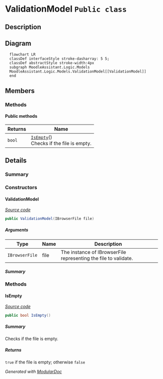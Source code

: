 # ValidationModel `Public class`

## Description


## Diagram
```mermaid
  flowchart LR
  classDef interfaceStyle stroke-dasharray: 5 5;
  classDef abstractStyle stroke-width:4px
  subgraph MoodleAssistant.Logic.Models
  MoodleAssistant.Logic.Models.ValidationModel[[ValidationModel]]
  end
```

## Members
### Methods
#### Public  methods
| Returns | Name |
| --- | --- |
| `bool` | [`IsEmpty`](#isempty)()<br>Checks if the file is empty. |

## Details
### Summary


### Constructors
#### ValidationModel
[*Source code*](https://github.com///blob//MoodleAssistant/Logic/Models/ValidationModel.cs#L16707566)
```csharp
public ValidationModel(IBrowserFile file)
```
##### Arguments
| Type | Name | Description |
| --- | --- | --- |
| `IBrowserFile` | file | The instance of IBrowserFile representing the file to validate. |

##### Summary


### Methods
#### IsEmpty
[*Source code*](https://github.com///blob//MoodleAssistant/Logic/Models/ValidationModel.cs#L14)
```csharp
public bool IsEmpty()
```
##### Summary
Checks if the file is empty.

##### Returns
`true` if the file is empty; otherwise `false`

*Generated with* [*ModularDoc*](https://github.com/hailstorm75/ModularDoc)
